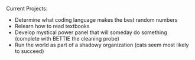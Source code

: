 Current Projects:

- Determine what coding language makes the best random numbers
- Relearn how to read textbooks
- Develop mystical power panel that will someday do something (complete with BETTIE the cleaning probe)
- Run the world as part of a shadowy organization (cats seem most likely to succeed)
